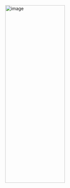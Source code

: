<img width="189" height="564" alt="image" src="https://github.com/user-attachments/assets/54f5e59b-6bc2-43b4-a6e9-0d58d3e989eb" />
